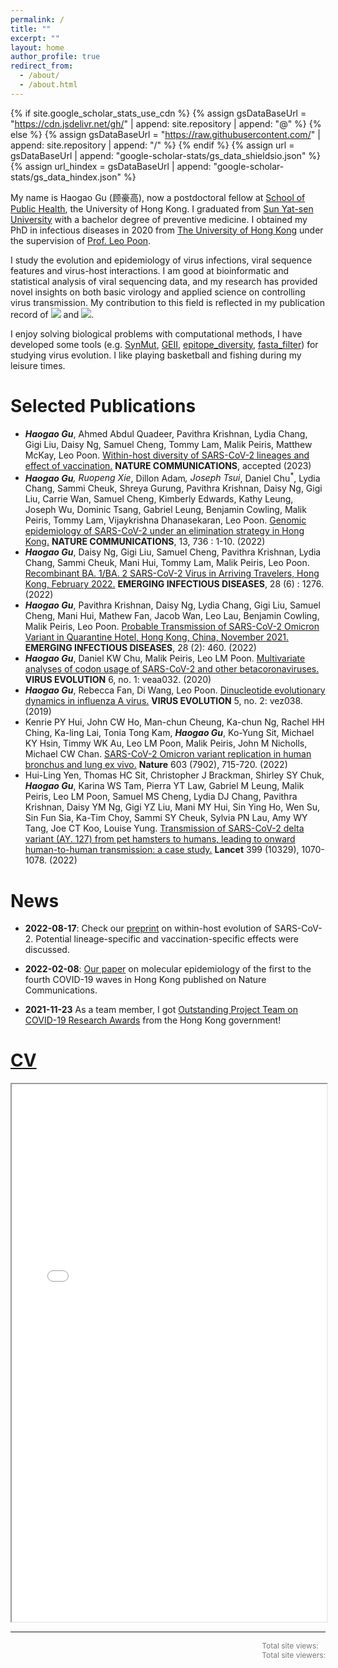 ```yaml
---
permalink: /
title: ""
excerpt: ""
layout: home
author_profile: true
redirect_from: 
  - /about/
  - /about.html
---
```


{% if site.google_scholar_stats_use_cdn %}
{% assign gsDataBaseUrl = "https://cdn.jsdelivr.net/gh/" | append: site.repository | append: "@" %}
{% else %}
{% assign gsDataBaseUrl = "https://raw.githubusercontent.com/" | append: site.repository | append: "/" %}
{% endif %}
{% assign url = gsDataBaseUrl | append: "google-scholar-stats/gs_data_shieldsio.json" %}
{% assign url_hindex = gsDataBaseUrl | append: "google-scholar-stats/gs_data_hindex.json" %}

<span class="anchor" id="about-me"></span>
My name is Haogao Gu (顾豪高), now a postdoctoral fellow at [School of Public Health](https://sph.hku.hk/), the University of Hong Kong. I graduated from [Sun Yat-sen University](https://www.sysu.edu.cn/sysuen/) with a bachelor degree of preventive medicine. I obtained my PhD in infectious diseases in 2020 from [The University of Hong Kong](https://www.hku.hk/) under the supervision of [Prof. Leo Poon](https://sph.hku.hk/en/Biography/Poon-Lit-Man-Leo). 

I study the evolution and epidemiology of virus infections, viral sequence features and virus-host interactions. I am good at bioinformatic and statistical analysis of viral sequencing data, and my research has provided novel insights on both basic virology and applied science on controlling virus transmission. My contribution to this field is reflected in my publication record of <a href='https://scholar.google.com/citations?user=sie-ZJkAAAAJ'><img src="https://img.shields.io/endpoint?url={{ url | url_encode }}&logo=Google%20Scholar&labelColor=f6f6f6&color=9cf&style=flat&label=citations"></a> and <a href='https://scholar.google.com/citations?user=sie-ZJkAAAAJ'><img src="https://img.shields.io/endpoint?url={{ url_hindex | url_encode }}&logo=Google%20Scholar&labelColor=f6f6f6&color=9cf&style=flat&label=h-index"></a>. 

I enjoy solving biological problems with computational methods, I have developed some tools (e.g. [SynMut](https://github.com/Koohoko/SynMut), [GEII](https://leo-poon-lab-geii-scriptsweb-app-pk8r5m.streamlitapp.com/), [epitope_diversity](https://github.com/Koohoko/epitope_diversity), [fasta_filter](https://github.com/Koohoko/fasta_filter)) for studying virus evolution. I like playing basketball and fishing during my leisure times. 

# Selected Publications
- _**Haogao Gu**_, Ahmed Abdul Quadeer, Pavithra Krishnan, Lydia Chang, Gigi Liu, Daisy Ng, Samuel Cheng, Tommy Lam, Malik Peiris, Matthew McKay, Leo Poon. [Within-host diversity of SARS-CoV-2 lineages and effect of vaccination.](https://www.researchsquare.com/article/rs-1927944/v1) **NATURE COMMUNICATIONS**, accepted (2023) 
- _**Haogao Gu**_<sup>*</sup>, Ruopeng Xie<sup>*</sup>, Dillon Adam<sup>*</sup>, Joseph Tsui<sup>*</sup>, Daniel Chu<sup>*</sup>, Lydia Chang, Sammi Cheuk, Shreya Gurung, Pavithra Krishnan, Daisy Ng, Gigi Liu, Carrie Wan, Samuel Cheng, Kimberly Edwards, Kathy Leung, Joseph Wu, Dominic Tsang, Gabriel Leung, Benjamin Cowling, Malik Peiris, Tommy Lam, Vijaykrishna Dhanasekaran, Leo Poon. [Genomic epidemiology of SARS-CoV-2 under an elimination strategy in Hong Kong.](https://pubmed.ncbi.nlm.nih.gov/35136039/) **NATURE COMMUNICATIONS**, 13, 736 : 1-10. (2022) <i><span class='show_paper_citations' data='sie-ZJkAAAAJ:aqlVkmm33-oC'></span></i>
- _**Haogao Gu**_, Daisy Ng, Gigi Liu, Samuel Cheng, Pavithra Krishnan, Lydia Chang, Sammi Cheuk, Mani Hui, Tommy Lam, Malik Peiris, Leo Poon. [Recombinant BA. 1/BA. 2 SARS-CoV-2 Virus in Arriving Travelers, Hong Kong, February 2022.](https://www.ncbi.nlm.nih.gov/pmc/articles/PMC9155883/) **EMERGING INFECTIOUS DISEASES**, 28 (6) : 1276. (2022) <i><span class='show_paper_citations' data='sie-ZJkAAAAJ:9ZlFYXVOiuMC'></span></i>
- _**Haogao Gu**_, Pavithra Krishnan, Daisy Ng, Lydia Chang, Gigi Liu, Samuel Cheng, Mani Hui, Mathew Fan, Jacob Wan, Leo Lau, Benjamin Cowling, Malik Peiris, Leo Poon. [Probable Transmission of SARS-CoV-2 Omicron Variant in Quarantine Hotel, Hong Kong, China, November 2021.](https://www.ncbi.nlm.nih.gov/pmc/articles/PMC8798678/) **EMERGING INFECTIOUS DISEASES**, 28 (2): 460. (2022) <i><span class='show_paper_citations' data='sie-ZJkAAAAJ:ULOm3_A8WrAC'></span></i>
- _**Haogao Gu**_, Daniel KW Chu, Malik Peiris, Leo LM Poon. [Multivariate analyses of codon usage of SARS-CoV-2 and other betacoronaviruses.](https://pubmed.ncbi.nlm.nih.gov/32431949/) **VIRUS EVOLUTION** 6, no. 1: veaa032. (2020) <i><span class='show_paper_citations' data='sie-ZJkAAAAJ:Tyk-4Ss8FVUC'></span></i>
- _**Haogao Gu**_, Rebecca Fan, Di Wang, Leo Poon. [Dinucleotide evolutionary dynamics in influenza A virus.](https://pubmed.ncbi.nlm.nih.gov/31737288/) **VIRUS EVOLUTION** 5, no. 2: vez038. (2019) <i><span class='show_paper_citations' data='sie-ZJkAAAAJ:u-x6o8ySG0sC'></span></i>
- Kenrie PY Hui, John CW Ho, Man-chun Cheung, Ka-chun Ng, Rachel HH Ching, Ka-ling Lai, Tonia Tong Kam, _**Haogao Gu**_, Ko-Yung Sit, Michael KY Hsin, Timmy WK Au, Leo LM Poon, Malik Peiris, John M Nicholls, Michael CW Chan. [SARS-CoV-2 Omicron variant replication in human bronchus and lung ex vivo.](https://pubmed.ncbi.nlm.nih.gov/35104836/) **Nature** 603 (7902), 715-720. (2022) <i><span class='show_paper_citations' data='sie-ZJkAAAAJ:qxL8FJ1GzNcC'></span></i>
- Hui-Ling Yen, Thomas HC Sit, Christopher J Brackman, Shirley SY Chuk, _**Haogao Gu**_, Karina WS Tam, Pierra YT Law, Gabriel M Leung, Malik Peiris, Leo LM Poon, Samuel MS Cheng, Lydia DJ Chang, Pavithra Krishnan, Daisy YM Ng, Gigi YZ Liu, Mani MY Hui, Sin Ying Ho, Wen Su, Sin Fun Sia, Ka-Tim Choy, Sammi SY Cheuk, Sylvia PN Lau, Amy WY Tang, Joe CT Koo, Louise Yung. [Transmission of SARS-CoV-2 delta variant (AY. 127) from pet hamsters to humans, leading to onward human-to-human transmission: a case study.](https://pubmed.ncbi.nlm.nih.gov/35104836/) **Lancet** 399 (10329), 1070-1078. (2022) <i><span class='show_paper_citations' data='sie-ZJkAAAAJ:4DMP91E08xMC'></span></i>

# News
- **2022-08-17**: Check our [preprint](https://www.researchsquare.com/article/rs-1927944/v1) on within-host evolution of SARS-CoV-2. Potential lineage-specific and vaccination-specific effects were discussed. 

- **2022-02-08**: [Our paper](https://www.nature.com/articles/s41467-022-28420-7) on molecular epidemiology of the first to the fourth COVID-19 waves in Hong Kong published on Nature Communications.

- **2021-11-23** As a team member, I got [Outstanding Project Team on COVID-19 Research Awards](https://www.info.gov.hk/gia/general/202111/23/P2021112300465.htm) from the Hong Kong government!

# [CV](/files/CV/CV_haogao.pdf)
<iframe src="/web/viewer.html?file=/files/CV/CV_haogao.pdf#pagemode=none" width="100%" height="860"></iframe>

<hr />
<span id="busuanzi_container_site_pv" style="font-size:12px;color:#777777;float:right">
    Total site views: <span id="busuanzi_value_site_pv"></span><br>
    Total site viewers: <span id="busuanzi_value_site_uv"></span>
  </span>
  
